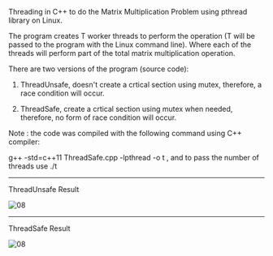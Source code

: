 Threading in C++ to do the Matrix Multiplication Problem using pthread library on Linux.

The program creates T worker threads to perform the operation (T will be passed to the program with the Linux command line). Where each of the threads
will perform part of the total matrix multiplication operation. 

There are two versions of the program (source code):

1. ThreadUnsafe, doesn't create a crtical section using mutex, therefore, a race condition will occur. 

2. ThreadSafe, create a crtical section using mutex when needed, therefore, no form of race condition will occur. 

Note : the code was compiled with the following command using C++ compiler:

g++ -std=c++11 ThreadSafe.cpp -lpthread -o t , and to pass the number of threads use ./t

-------------------------------------------------------------------------------------------------------------

ThreadUnsafe Result


![08](https://user-images.githubusercontent.com/91283864/214876178-1c57f0e8-56d3-40bf-addd-aa1cd5e39b3a.png)


-------------------------------------------------------------------------------------------------------------


ThreadSafe Result


![08](https://user-images.githubusercontent.com/91283864/214876282-5dcbd63e-3cdc-451f-9750-bcd89a3c8345.png)

